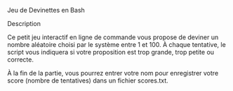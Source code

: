 Jeu de Devinettes en Bash

Description

Ce petit jeu interactif en ligne de commande vous propose de deviner un nombre aléatoire choisi par le système entre 1 et 100. À chaque tentative, le script vous indiquera si votre proposition est trop grande, trop petite ou correcte.

À la fin de la partie, vous pourrez entrer votre nom pour enregistrer votre score (nombre de tentatives) dans un fichier scores.txt.
